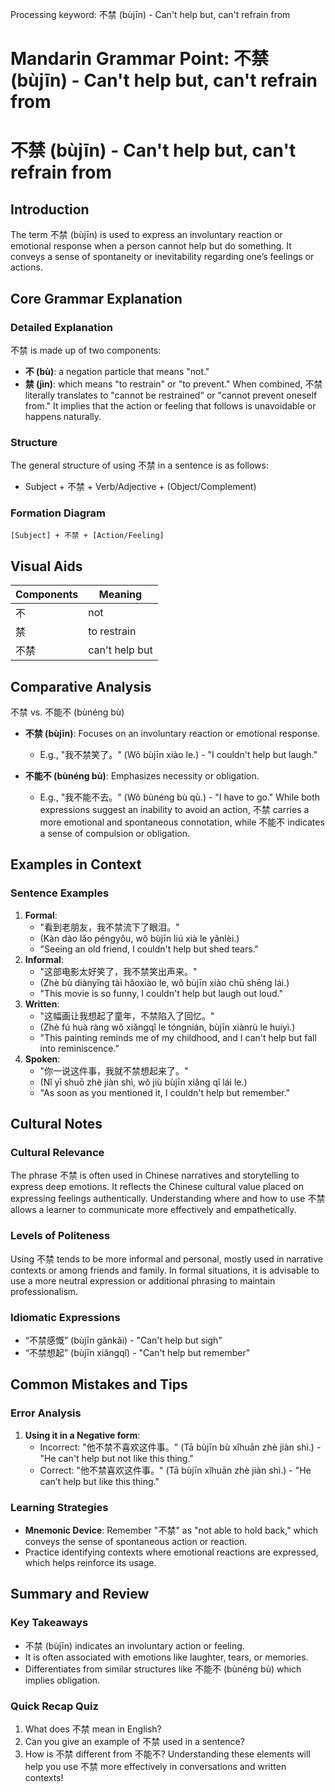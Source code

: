 Processing keyword: 不禁 (bùjīn) - Can't help but, can't refrain from
# Mandarin Grammar Point: 不禁 (bùjīn) - Can't help but, can't refrain from
# 不禁 (bùjīn) - Can't help but, can't refrain from
## Introduction
The term 不禁 (bùjīn) is used to express an involuntary reaction or emotional response when a person cannot help but do something. It conveys a sense of spontaneity or inevitability regarding one’s feelings or actions.
## Core Grammar Explanation
### Detailed Explanation
不禁 is made up of two components:
- **不 (bù)**: a negation particle that means "not."
- **禁 (jìn)**: which means "to restrain" or "to prevent."
When combined, 不禁 literally translates to "cannot be restrained" or "cannot prevent oneself from." It implies that the action or feeling that follows is unavoidable or happens naturally.
### Structure
The general structure of using 不禁 in a sentence is as follows:
- Subject + 不禁 + Verb/Adjective + (Object/Complement)
### Formation Diagram
```
[Subject] + 不禁 + [Action/Feeling]
```
## Visual Aids
| Components | Meaning             |
|------------|---------------------|
| 不          | not                 |
| 禁          | to restrain         |
| 不禁        | can't help but      |
## Comparative Analysis
不禁 vs. 不能不 (bùnéng bù)
- **不禁 (bùjīn)**: Focuses on an involuntary reaction or emotional response.
  - E.g., "我不禁笑了。" (Wǒ bùjīn xiào le.) - "I couldn't help but laugh."
  
- **不能不 (bùnéng bù)**: Emphasizes necessity or obligation.
  - E.g., "我不能不去。" (Wǒ bùnéng bù qù.) - "I have to go."
While both expressions suggest an inability to avoid an action, 不禁 carries a more emotional and spontaneous connotation, while 不能不 indicates a sense of compulsion or obligation.
## Examples in Context
### Sentence Examples
1. **Formal**: 
   - "看到老朋友，我不禁流下了眼泪。" 
   - (Kàn dào lǎo péngyǒu, wǒ bùjīn liú xià le yǎnlèi.)
   - "Seeing an old friend, I couldn't help but shed tears."
2. **Informal**:
   - "这部电影太好笑了，我不禁笑出声来。"
   - (Zhè bù diànyǐng tài hǎoxiào le, wǒ bùjīn xiào chū shēng lái.)
   - "This movie is so funny, I couldn't help but laugh out loud."
3. **Written**:
   - "这幅画让我想起了童年，不禁陷入了回忆。"
   - (Zhè fú huà ràng wǒ xiǎngqǐ le tóngnián, bùjīn xiànrù le huíyì.)
   - "This painting reminds me of my childhood, and I can't help but fall into reminiscence."
4. **Spoken**:
   - "你一说这件事，我就不禁想起来了。"
   - (Nǐ yī shuō zhè jiàn shì, wǒ jiù bùjīn xiǎng qǐ lái le.)
   - "As soon as you mentioned it, I couldn't help but remember."
## Cultural Notes
### Cultural Relevance
The phrase 不禁 is often used in Chinese narratives and storytelling to express deep emotions. It reflects the Chinese cultural value placed on expressing feelings authentically. Understanding where and how to use 不禁 allows a learner to communicate more effectively and empathetically.
### Levels of Politeness
Using 不禁 tends to be more informal and personal, mostly used in narrative contexts or among friends and family. In formal situations, it is advisable to use a more neutral expression or additional phrasing to maintain professionalism.
### Idiomatic Expressions
- “不禁感慨” (bùjīn gǎnkǎi) - "Can't help but sigh" 
- “不禁想起” (bùjīn xiǎngqǐ) - "Can't help but remember"
## Common Mistakes and Tips
### Error Analysis
1. **Using it in a Negative form**: 
   - Incorrect: "他不禁不喜欢这件事。" (Tā bùjīn bù xǐhuān zhè jiàn shì.) - "He can't help but not like this thing."
   - Correct: "他不禁喜欢这件事。" (Tā bùjīn xǐhuān zhè jiàn shì.) - "He can’t help but like this thing."
### Learning Strategies
- **Mnemonic Device**: Remember "不禁" as "not able to hold back," which conveys the sense of spontaneous action or reaction.
- Practice identifying contexts where emotional reactions are expressed, which helps reinforce its usage.
## Summary and Review
### Key Takeaways
- 不禁 (bùjīn) indicates an involuntary action or feeling.
- It is often associated with emotions like laughter, tears, or memories.
- Differentiates from similar structures like 不能不 (bùnéng bù) which implies obligation.
### Quick Recap Quiz
1. What does 不禁 mean in English?
2. Can you give an example of 不禁 used in a sentence?
3. How is 不禁 different from 不能不? 
Understanding these elements will help you use 不禁 more effectively in conversations and written contexts!
